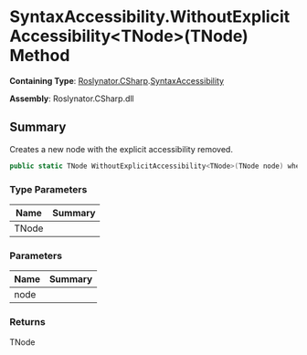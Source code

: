 # SyntaxAccessibility\.WithoutExplicitAccessibility\<TNode>\(TNode\) Method

**Containing Type**: [Roslynator.CSharp](../../README.md)\.[SyntaxAccessibility](../README.md)

**Assembly**: Roslynator\.CSharp\.dll

## Summary

Creates a new node with the explicit accessibility removed\.

```csharp
public static TNode WithoutExplicitAccessibility<TNode>(TNode node) where TNode : Microsoft.CodeAnalysis.SyntaxNode
```

### Type Parameters

| Name | Summary |
| ---- | ------- |
| TNode | |

### Parameters

| Name | Summary |
| ---- | ------- |
| node | |

### Returns

TNode

